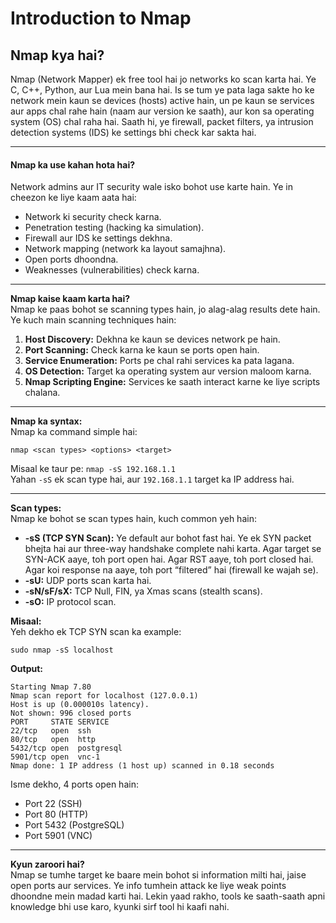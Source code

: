 # Introduction to Nmap

## **Nmap kya hai?**  
Nmap (Network Mapper) ek free tool hai jo networks ko scan karta hai. Ye C, C++, Python, aur Lua mein bana hai. Is se tum ye pata laga sakte ho ke network mein kaun se devices (hosts) active hain, un pe kaun se services aur apps chal rahe hain (naam aur version ke saath), aur kon sa operating system (OS) chal raha hai. Saath hi, ye firewall, packet filters, ya intrusion detection systems (IDS) ke settings bhi check kar sakta hai.

---

#### **Nmap ka use kahan hota hai?**  
Network admins aur IT security wale isko bohot use karte hain. Ye in cheezon ke liye kaam aata hai:  
- Network ki security check karna.  
- Penetration testing (hacking ka simulation).  
- Firewall aur IDS ke settings dekhna.  
- Network mapping (network ka layout samajhna).  
- Open ports dhoondna.  
- Weaknesses (vulnerabilities) check karna.

---

**Nmap kaise kaam karta hai?**  
Nmap ke paas bohot se scanning types hain, jo alag-alag results dete hain. Ye kuch main scanning techniques hain:  
1. **Host Discovery:** Dekhna ke kaun se devices network pe hain.  
2. **Port Scanning:** Check karna ke kaun se ports open hain.  
3. **Service Enumeration:** Ports pe chal rahi services ka pata lagana.  
4. **OS Detection:** Target ka operating system aur version maloom karna.  
5. **Nmap Scripting Engine:** Services ke saath interact karne ke liye scripts chalana.

---

**Nmap ka syntax:**  
Nmap ka command simple hai:  
```
nmap <scan types> <options> <target>
```  
Misaal ke taur pe: `nmap -sS 192.168.1.1`  
Yahan `-sS` ek scan type hai, aur `192.168.1.1` target ka IP address hai.

---

**Scan types:**  
Nmap ke bohot se scan types hain, kuch common yeh hain:  
- **-sS (TCP SYN Scan):** Ye default aur bohot fast hai. Ye ek SYN packet bhejta hai aur three-way handshake complete nahi karta. Agar target se SYN-ACK aaye, toh port open hai. Agar RST aaye, toh port closed hai. Agar koi response na aaye, toh port “filtered” hai (firewall ke wajah se).  
- **-sU:** UDP ports scan karta hai.  
- **-sN/sF/sX:** TCP Null, FIN, ya Xmas scans (stealth scans).  
- **-sO:** IP protocol scan.  

**Misaal:**  
Yeh dekho ek TCP SYN scan ka example:  
```
sudo nmap -sS localhost
```
**Output:**  
```
Starting Nmap 7.80
Nmap scan report for localhost (127.0.0.1)
Host is up (0.000010s latency).
Not shown: 996 closed ports
PORT     STATE SERVICE
22/tcp   open  ssh
80/tcp   open  http
5432/tcp open  postgresql
5901/tcp open  vnc-1
Nmap done: 1 IP address (1 host up) scanned in 0.18 seconds
```
Isme dekho, 4 ports open hain:  
- Port 22 (SSH)  
- Port 80 (HTTP)  
- Port 5432 (PostgreSQL)  
- Port 5901 (VNC)  

---

**Kyun zaroori hai?**  
Nmap se tumhe target ke baare mein bohot si information milti hai, jaise open ports aur services. Ye info tumhein attack ke liye weak points dhoondne mein madad karti hai. Lekin yaad rakho, tools ke saath-saath apni knowledge bhi use karo, kyunki sirf tool hi kaafi nahi.
